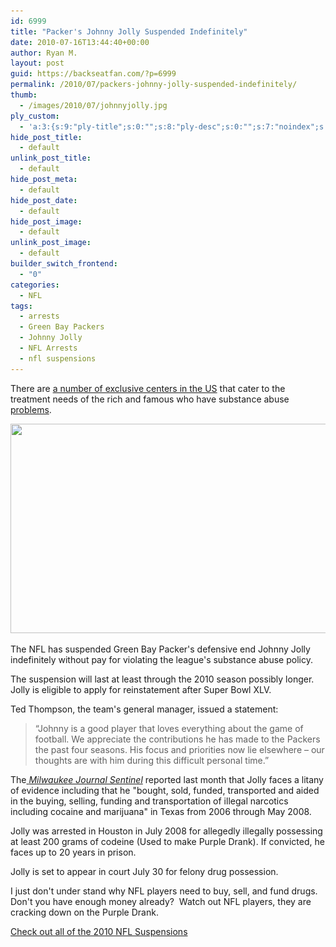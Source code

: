 ```yaml
---
id: 6999
title: "Packer's Johnny Jolly Suspended Indefinitely"
date: 2010-07-16T13:44:40+00:00
author: Ryan M.
layout: post
guid: https://backseatfan.com/?p=6999
permalink: /2010/07/packers-johnny-jolly-suspended-indefinitely/
thumb:
  - /images/2010/07/johnnyjolly.jpg
ply_custom:
  - 'a:3:{s:9:"ply-title";s:0:"";s:8:"ply-desc";s:0:"";s:7:"noindex";s:0:"";}'
hide_post_title:
  - default
unlink_post_title:
  - default
hide_post_meta:
  - default
hide_post_date:
  - default
hide_post_image:
  - default
unlink_post_image:
  - default
builder_switch_frontend:
  - "0"
categories:
  - NFL
tags:
  - arrests
  - Green Bay Packers
  - Johnny Jolly
  - NFL Arrests
  - nfl suspensions
---
```


<div class="entry">
  <p>
    There are <a href="http://www.rehabs.com/">a number of exclusive centers in the US</a> that cater to the treatment needs of the rich and famous who have substance abuse <a href="http://www.futuresofpalmbeach.com/codeine-abuse">problems</a>.
  </p>

  <p>
    <a href="/images/2010/07/johnnyjolly1.jpg"><img class="size-full wp-image-7006 alignnone" title="Johnny Jolly" alt="" src="/images/2010/07/johnnyjolly1-e1279318302735.jpg" width="608" height="335" srcset="/images/2010/07/johnnyjolly1-e1279318302735.jpg 608w, /images/2010/07/johnnyjolly1-e1279318302735-300x165.jpg 300w" sizes="(max-width: 608px) 100vw, 608px" /></a>
  </p>

  <p>
    The NFL has suspended Green Bay Packer's defensive end Johnny Jolly  indefinitely without pay for violating the league's substance abuse policy.
  </p>

  <p>
    The suspension will last at least through the 2010 season possibly longer. Jolly is eligible to apply for reinstatement after Super Bowl XLV.
  </p>

  <p>
    Ted Thompson, the team's general manager, issued a statement:
  </p>

  <blockquote>
    <p>
      “Johnny is a good player that loves everything about the game of football. We appreciate the contributions he has made to the Packers the past four seasons. His focus and priorities now lie elsewhere – our thoughts are with him during this difficult personal time.”
    </p>
  </blockquote>

  <p>
    The<a href="http://www.jsonline.com/sports/packers/95671704.html?utm_source=twitterfeed&utm_medium=twitter&utm_term=packers"> <em>Milwaukee Journal Sentinel</em></a> reported last month that Jolly faces a litany of evidence including that he "bought, sold, funded, transported and aided in the buying, selling, funding and transportation of illegal narcotics including cocaine and marijuana" in Texas from 2006 through May 2008.
  </p>

  <p>
    Jolly was arrested in Houston in July 2008 for allegedly illegally possessing at least 200 grams of codeine (Used to make Purple Drank). If convicted, he faces up to 20 years in prison.
  </p>

  <p>
    Jolly is set to appear in court July 30 for felony drug possession.
  </p>

  <p>
    I just don't under stand why NFL players need to buy, sell, and fund drugs.  Don't you have enough money already?  Watch out NFL players, they are cracking down on the Purple Drank.
  </p>

  <p>
    <a href="https://backseatfan.com/2010/06/2010-2011-nfl-suspensions/">Check out all of the 2010 NFL Suspensions</a>
  </p>
</div>
